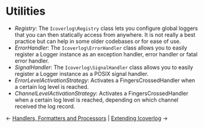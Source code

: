 # Utilities

- _Registry_: The `Icoverlog\Registry` class lets you configure global loggers that you
  can then statically access from anywhere. It is not really a best practice but can
  help in some older codebases or for ease of use.
- _ErrorHandler_: The `Icoverlog\ErrorHandler` class allows you to easily register
  a Logger instance as an exception handler, error handler or fatal error handler.
- _SignalHandler_: The `Icoverlog\SignalHandler` class allows you to easily register
  a Logger instance as a POSIX signal handler.
- _ErrorLevelActivationStrategy_: Activates a FingersCrossedHandler when a certain log
  level is reached.
- _ChannelLevelActivationStrategy_: Activates a FingersCrossedHandler when a certain
  log level is reached, depending on which channel received the log record.

&larr; [Handlers, Formatters and Processors](02-handlers-formatters-processors.md) |  [Extending Icoverlog](04-extending.md) &rarr;
